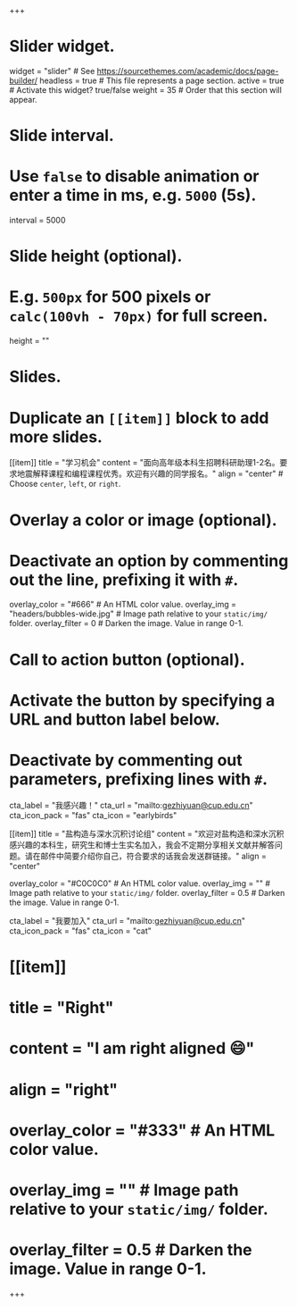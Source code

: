 +++
# Slider widget.
widget = "slider"  # See https://sourcethemes.com/academic/docs/page-builder/
headless = true  # This file represents a page section.
active = true  # Activate this widget? true/false
weight = 35  # Order that this section will appear.

# Slide interval.
# Use `false` to disable animation or enter a time in ms, e.g. `5000` (5s).
interval = 5000

# Slide height (optional).
# E.g. `500px` for 500 pixels or `calc(100vh - 70px)` for full screen.
height = ""

# Slides.
# Duplicate an `[[item]]` block to add more slides.
[[item]]
  title = "学习机会"
  content = "面向高年级本科生招聘科研助理1-2名。要求地震解释课程和编程课程优秀。欢迎有兴趣的同学报名。"
  align = "center"  # Choose `center`, `left`, or `right`.

  # Overlay a color or image (optional).
  #   Deactivate an option by commenting out the line, prefixing it with `#`.
  overlay_color = "#666"  # An HTML color value.
  overlay_img = "headers/bubbles-wide.jpg"  # Image path relative to your `static/img/` folder.
  overlay_filter = 0  # Darken the image. Value in range 0-1.

  # Call to action button (optional).
  #   Activate the button by specifying a URL and button label below.
  #   Deactivate by commenting out parameters, prefixing lines with `#`.
  cta_label = "我感兴趣！"
  cta_url = "mailto:gezhiyuan@cup.edu.cn"
  cta_icon_pack = "fas"
  cta_icon = "earlybirds"

 [[item]]
  title = "盐构造与深水沉积讨论组"
  content = "欢迎对盐构造和深水沉积感兴趣的本科生，研究生和博士生实名加入，我会不定期分享相关文献并解答问题。请在邮件中简要介绍你自己，符合要求的话我会发送群链接。"
  align = "center"

  overlay_color = "#C0C0C0"  # An HTML color value.
  overlay_img = ""  # Image path relative to your `static/img/` folder.
  overlay_filter = 0.5  # Darken the image. Value in range 0-1.

  cta_label = "我要加入"
  cta_url = "mailto:gezhiyuan@cup.edu.cn"
  cta_icon_pack = "fas"
  cta_icon = "cat"
# [[item]]
#  title = "Right"
#  content = "I am right aligned :smile:"
#  align = "right"

#  overlay_color = "#333"  # An HTML color value.
#  overlay_img = ""  # Image path relative to your `static/img/` folder.
#  overlay_filter = 0.5  # Darken the image. Value in range 0-1.
+++
